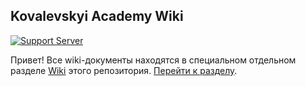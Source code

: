 ## Kovalevskyi Academy Wiki

[![Support Server](https://img.shields.io/discord/785728667241807903.svg?label=Kovalevskyi%20Academy%20Discord&logo=Discord&colorB=7289da&style=flat-square)](https://bit.ly/2K6XQQ2)

Привет! Все wiki-документы находятся в специальном отдельном разделе [Wiki](https://github.com/Kovalevskyi-Academy/AcademyWiki/wiki) этого репозитория. [Перейти к разделу](https://github.com/Kovalevskyi-Academy/AcademyWiki/wiki).

